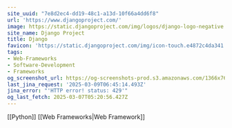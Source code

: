 ```yaml
---
site_uuid: "7e8d2ec4-dd19-48c1-a13d-10f66a4dd6f8"
url: 'https://www.djangoproject.com/'
image: https://static.djangoproject.com/img/logos/django-logo-negative.1d528e2cb5fb.png
site_name: Django Project
title: Django
favicon: 'https://static.djangoproject.com/img/icon-touch.e4872c4da341.png'
tags:
- Web-Frameworks
- Software-Development
- Frameworks
og_screenshot_url: https://og-screenshots-prod.s3.amazonaws.com/1366x768/80/false/7331003f4e8f8f20cfd89538185f704112adb0ffab5a76075f73fb0a1f6d20cd.jpeg
last_jina_request: '2025-03-09T06:45:14.493Z'
jina_error: "'HTTP error! status: 429'"
og_last_fetch: 2025-03-07T05:20:56.427Z
---
```

[[Python]] [[Web Frameworks|Web Framework]]
